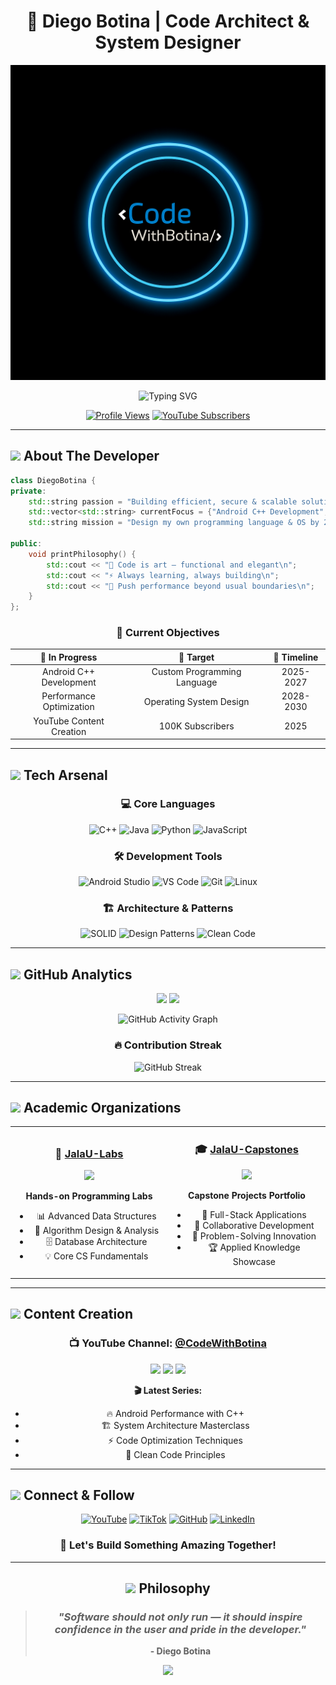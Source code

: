 # <div align="center">🎯 Diego Botina | Code Architect & System Designer</div>

<div align="center">

![Banner](https://github.com/CodeWithBotinaOficial/CodeWithBotinaOficial/blob/main/assets/banner.png)

<img src="https://readme-typing-svg.herokuapp.com?font=Fira+Code&weight=600&size=28&duration=3000&pause=1000&color=00D4FF&center=true&vCenter=true&random=false&width=600&lines=Software+Developer+%F0%9F%9A%80;System+Architecture+Expert+%F0%9F%8F%97%EF%B8%8F;Future+OS+Creator+%F0%9F%92%BB;Performance+Optimization+Guru+%E2%9A%A1" alt="Typing SVG" />

[![Profile Views](https://komarev.com/ghpvc/?username=CodeWithBotinaOficial&color=00D4FF&style=for-the-badge&label=PROFILE+VIEWS)](https://github.com/CodeWithBotinaOficial)
[![YouTube Subscribers](https://img.shields.io/youtube/channel/subscribers/UC_CHANNEL_ID?style=for-the-badge&logo=youtube&logoColor=white&color=FF0000&label=SUBSCRIBERS)](https://www.youtube.com/@CodeWithBotina)

</div>

---

## <img src="https://media.giphy.com/media/VgCDAzcKvsR6OM0uWg/giphy.gif" width="50"> **About The Developer**

```cpp
class DiegoBotina {
private:
    std::string passion = "Building efficient, secure & scalable solutions";
    std::vector<std::string> currentFocus = {"Android C++ Development", "Performance Optimization"};
    std::string mission = "Design my own programming language & OS by 2030";
    
public:
    void printPhilosophy() {
        std::cout << "🎨 Code is art — functional and elegant\n";
        std::cout << "⚡ Always learning, always building\n";
        std::cout << "🚀 Push performance beyond usual boundaries\n";
    }
};
```

<div align="center">

### 🎯 **Current Objectives**
| 🔄 **In Progress** | 🎯 **Target** | 📅 **Timeline** |
|:--:|:--:|:--:|
| Android C++ Development | Custom Programming Language | 2025-2027 |
| Performance Optimization | Operating System Design | 2028-2030 |
| YouTube Content Creation | 100K Subscribers | 2025 |

</div>

---

## <img src="https://media.giphy.com/media/WUlplcMpOCEmTGBtBW/giphy.gif" width="50"> **Tech Arsenal**

<div align="center">

### 💻 **Core Languages**
![C++](https://img.shields.io/badge/C++-00599C?style=for-the-badge&logo=cplusplus&logoColor=white&labelColor=000)
![Java](https://img.shields.io/badge/Java-ED8B00?style=for-the-badge&logo=openjdk&logoColor=white&labelColor=000)
![Python](https://img.shields.io/badge/Python-3776AB?style=for-the-badge&logo=python&logoColor=white&labelColor=000)
![JavaScript](https://img.shields.io/badge/JavaScript-F7DF1E?style=for-the-badge&logo=javascript&logoColor=black&labelColor=000)

### 🛠️ **Development Tools**
![Android Studio](https://img.shields.io/badge/Android_Studio-3DDC84?style=for-the-badge&logo=android-studio&logoColor=white&labelColor=000)
![VS Code](https://img.shields.io/badge/VS_Code-0078D7?style=for-the-badge&logo=visual-studio-code&logoColor=white&labelColor=000)
![Git](https://img.shields.io/badge/Git-F05032?style=for-the-badge&logo=git&logoColor=white&labelColor=000)
![Linux](https://img.shields.io/badge/Linux-FCC624?style=for-the-badge&logo=linux&logoColor=black&labelColor=000)

### 🏗️ **Architecture & Patterns**
![SOLID](https://img.shields.io/badge/SOLID-FF6B35?style=for-the-badge&logo=architecture&logoColor=white&labelColor=000)
![Design Patterns](https://img.shields.io/badge/Design_Patterns-4A90E2?style=for-the-badge&logo=blueprint&logoColor=white&labelColor=000)
![Clean Code](https://img.shields.io/badge/Clean_Code-00C851?style=for-the-badge&logo=codeclimate&logoColor=white&labelColor=000)

</div>

---

## <img src="https://media.giphy.com/media/iY8CRBdQXODJSCERIr/giphy.gif" width="50"> **GitHub Analytics**

<div align="center">

<img height="180em" src="https://github-readme-stats-git-masterrstaa-rickstaa.vercel.app/api?username=CodeWithBotinaOficial&show_icons=true&theme=tokyonight&include_all_commits=true&count_private=true&hide_border=true"/>
<img height="180em" src="https://github-readme-stats-git-masterrstaa-rickstaa.vercel.app/api/top-langs/?username=CodeWithBotinaOficial&layout=compact&langs_count=8&theme=tokyonight&hide_border=true"/>

![GitHub Activity Graph](https://github-readme-activity-graph.vercel.app/graph?username=CodeWithBotinaOficial&theme=tokyo-night&hide_border=true&area=true)

### 🔥 **Contribution Streak**
![GitHub Streak](https://streak-stats.demolab.com?user=CodeWithBotinaOficial&theme=tokyonight&hide_border=true&date_format=M%20j%5B%2C%20Y%5D)

</div>

---

## <img src="https://media.giphy.com/media/zOvBKUUEERdNm/giphy.gif" width="50"> **Academic Organizations**

<table align="center">
<tr>
<td align="center" width="50%">

### 🔬 **[JalaU-Labs](https://github.com/JalaU-Labs)**
<img src="https://img.shields.io/badge/Focus-Algorithms_&_Data_Structures-blue?style=for-the-badge" />

**Hands-on Programming Labs**
- 📊 Advanced Data Structures
- 🧮 Algorithm Design & Analysis  
- 🗄️ Database Architecture
- 💡 Core CS Fundamentals

</td>
<td align="center" width="50%">

### 🎓 **[JalaU-Capstones](https://github.com/JalaU-Capstones)**
<img src="https://img.shields.io/badge/Focus-End_to_End_Systems-green?style=for-the-badge" />

**Capstone Projects Portfolio**
- 🚀 Full-Stack Applications
- 👥 Collaborative Development
- 🎯 Problem-Solving Innovation
- 🏆 Applied Knowledge Showcase

</td>
</tr>
</table>

---

## <img src="https://media.giphy.com/media/LnQjpWaON8nhr21vNW/giphy.gif" width="50"> **Content Creation**

<div align="center">

### 📺 **YouTube Channel: [@CodeWithBotina](https://www.youtube.com/@CodeWithBotina)**

<img src="https://img.shields.io/badge/Content-Programming_Tutorials-red?style=for-the-badge&logo=youtube" />
<img src="https://img.shields.io/badge/Focus-Android_C++_Development-orange?style=for-the-badge" />
<img src="https://img.shields.io/badge/Goal-100K_Subscribers-yellow?style=for-the-badge" />

**🎬 Latest Series:**
- 🔥 Android Performance with C++
- 🏗️ System Architecture Masterclass  
- ⚡ Code Optimization Techniques
- 🎨 Clean Code Principles

</div>

---

## <img src="https://media.giphy.com/media/M9gbBd9nbDrOTu1Mqx/giphy.gif" width="50"> **Connect & Follow**

<div align="center">

[![YouTube](https://img.shields.io/badge/YouTube-FF0000?style=for-the-badge&logo=youtube&logoColor=white&labelColor=000)](https://www.youtube.com/@CodeWithBotina)
[![TikTok](https://img.shields.io/badge/TikTok-000000?style=for-the-badge&logo=tiktok&logoColor=white&labelColor=000)](https://www.tiktok.com/@codewithbotina)
[![GitHub](https://img.shields.io/badge/GitHub-100000?style=for-the-badge&logo=github&logoColor=white&labelColor=000)](https://github.com/CodeWithBotinaOficial)
[![LinkedIn](https://img.shields.io/badge/LinkedIn-0077B5?style=for-the-badge&logo=linkedin&logoColor=white&labelColor=000)](https://linkedin.com/in/diego-botina)

### 💬 **Let's Build Something Amazing Together!**

</div>

---

<div align="center">

## <img src="https://media.giphy.com/media/jp8lWlBjGahPFAljBa/giphy.gif" width="50"> **Philosophy**

> ### *"Software should not only run — it should inspire confidence in the user and pride in the developer."*
> 
> **- Diego Botina**

<img src="https://capsule-render.vercel.app/api?type=waving&color=gradient&height=100&section=footer" />

</div>
